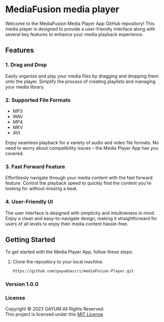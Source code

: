 # MediaFusion media player

Welcome to the MediaFusion Media Player App GitHub repository! This media player is designed to provide a user-friendly interface along with several key features to enhance your media playback experience.

## Features

### 1. Drag and Drop

Easily organize and play your media files by dragging and dropping them onto the player. Simplify the process of creating playlists and managing your media library.

### 2. Supported File Formats

- MP3
- WAV
- MP4
- MKV
- AVI

Enjoy seamless playback for a variety of audio and video file formats. No need to worry about compatibility issues – the Media Player App has you covered.

### 3. Fast Forward Feature

Effortlessly navigate through your media content with the fast forward feature. Control the playback speed to quickly find the content you're looking for without missing a beat.

### 4. User-Friendly UI

The user interface is designed with simplicity and intuitiveness in mind. Enjoy a clean and easy-to-navigate design, making it straightforward for users of all levels to enjoy their media content hassle-free.

## Getting Started

To get started with the Media Player App, follow these steps:

1. Clone the repository to your local machine.
   ```bash
   https://github.com/gayumSasiri/mediaFusion-Player.git


### Version 1.0.0

### License
Copyright &copy; 2023 GAYUM.All Rights Reserved.<br>
This project is licensed under this [MIT License](License.txt)
